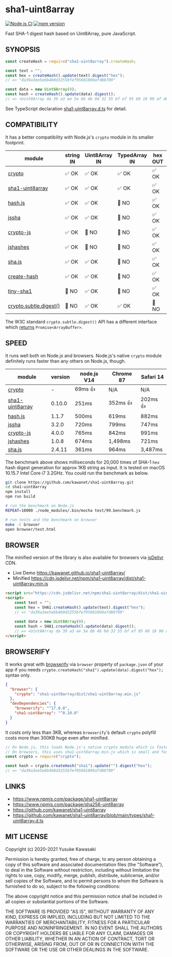 # sha1-uint8array

[![Node.js CI](https://github.com/kawanet/sha1-uint8array/workflows/Node.js%20CI/badge.svg?branch=main)](https://github.com/kawanet/sha1-uint8array/actions/)
[![npm version](https://badge.fury.io/js/sha1-uint8array.svg)](https://www.npmjs.com/package/sha1-uint8array)

Fast SHA-1 digest hash based on Uint8Array, pure JavaScript.

## SYNOPSIS

```js
const createHash = require("sha1-uint8array").createHash;

const text = "";
const hex = createHash().update(text).digest("hex");
// => "da39a3ee5e6b4b0d3255bfef95601890afd80709"

const data = new Uint8Array(0);
const hash = createHash().update(data).digest();
// => <Uint8Array da 39 a3 ee 5e 6b 4b 0d 32 55 bf ef 95 60 18 90 af d8 07 09>
```

See TypeScript declaration
[sha1-uint8array.d.ts](https://github.com/kawanet/sha1-uint8array/blob/main/types/sha1-uint8array.d.ts)
for detail.

## COMPATIBILITY

It has a better compatibility with Node.js's `crypto` module in its smaller footprint.

|module|string IN|Uint8Array IN|TypedArray IN|hex OUT|Uint8Array OUT|minified|
|---|---|---|---|---|---|---|
|[crypto](https://nodejs.org/api/crypto.html)|✅ OK|✅ OK|✅ OK|✅ OK|✅ OK|-|
|[sha1-uint8array](http://github.com/kawanet/sha1-uint8array)|✅ OK|✅ OK|✅ OK|✅ OK|✅ OK|3KB|
|[hash.js](https://www.npmjs.com/package/hash.js)|✅ OK|✅ OK|🚫 NO|✅ OK|✅ OK|17KB|
|[jssha](https://npmjs.com/package/jssha)|✅ OK|✅ OK|🚫 NO|✅ OK|✅ OK|10KB|
|[crypto-js](https://npmjs.com/package/crypto-js)|✅ OK|🚫 NO|🚫 NO|✅ OK|🚫 NO|109KB|
|[jshashes](https://npmjs.com/package/jshashes)|✅ OK|🚫 NO|🚫 NO|✅ OK|🚫 NO|23KB|
|[sha.js](https://npmjs.com/package/sha.js)|✅ OK|✅ OK|🚫 NO|✅ OK|✅ OK|26KB|
|[create-hash](https://npmjs.com/package/create-hash)|✅ OK|✅ OK|🚫 NO|✅ OK|✅ OK|95KB|
|[tiny-sha1](https://npmjs.com/package/tiny-sha1)|🚫 NO|✅ OK|🚫 NO|✅ OK|🚫 NO|2KB|
|[crypto.subtle.digest()](https://developer.mozilla.org/en-US/docs/Web/API/SubtleCrypto/digest)|🚫 NO|✅ OK|✅ OK|🚫 NO|🚫 NO|-|

The W3C standard `crypto.subtle.digest()` API has a different interface which
[returns](https://github.com/microsoft/TypeScript/blob/master/lib/lib.dom.d.ts)
`Promise<ArrayBuffer>`.

## SPEED

It runs well both on Node.js and browsers.
Node.js's native `crypto` module definitely runs faster than any others on Node.js, though.

|module|version|node.js V14|Chrome 87|Safari 14|
|---|---|---|---|---|
|[crypto](https://nodejs.org/api/crypto.html)|-|69ms 👍|N/A|N/A|
|[sha1-uint8array](http://github.com/kawanet/sha1-uint8array)|0.10.0|251ms|352ms 👍|202ms 👍|
|[hash.js](https://www.npmjs.com/package/hash.js)|1.1.7|500ms|619ms|882ms|
|[jssha](https://npmjs.com/package/jssha)|3.2.0|720ms|799ms|747ms|
|[crypto-js](https://npmjs.com/package/crypto-js)|4.0.0|765ms|842ms|991ms|
|[jshashes](https://npmjs.com/package/jshashes)|1.0.8|674ms|1,498ms|721ms|
|[sha.js](https://npmjs.com/package/sha.js)|2.4.11|361ms|964ms|3,487ms|

The benchmark above shows milliseconds for 20,000 times of
SHA-1 `hex` hash digest generation for approx 1KB string as input.
It is tested on macOS 10.15.7 Intel Core i7 3.2GHz.
You could run the benchmark as below.

```sh
git clone https://github.com/kawanet/sha1-uint8array.git
cd sha1-uint8array
npm install
npm run build

# run the benchmark on Node.js
REPEAT=10000 ./node_modules/.bin/mocha test/99.benchmark.js

# run tests and the benchmark on browser
make -C browser
open browser/test.html
```

## BROWSER

The minified version of the library is also available for browsers via
[jsDelivr](https://www.jsdelivr.com/package/npm/sha1-uint8array) CDN.

- Live Demo https://kawanet.github.io/sha1-uint8array/
- Minified https://cdn.jsdelivr.net/npm/sha1-uint8array/dist/sha1-uint8array.min.js

```html
<script src="https://cdn.jsdelivr.net/npm/sha1-uint8array/dist/sha1-uint8array.min.js"></script>
<script>
    const text = "";
    const hex = SHA1.createHash().update(text).digest("hex");
    // => "da39a3ee5e6b4b0d3255bfef95601890afd80709"
    
    const data = new Uint8Array(0);
    const hash = SHA1.createHash().update(data).digest();
    // => <Uint8Array da 39 a3 ee 5e 6b 4b 0d 32 55 bf ef 95 60 18 90 af d8 07 09>
</script>
```

## BROWSERIFY

It works great with
[browserify](https://www.npmjs.com/package/browserify)
via `browser` property of `package.json` of your app if you needs
`crypto.createHash("sha1").update(data).digest("hex");` syntax only.

```json
{
  "browser": {
    "crypto": "sha1-uint8array/dist/sha1-uint8array.min.js"
  },
  "devDependencies": {
    "browserify": "^17.0.0",
    "sha1-uint8array": "^0.10.0"
  }
}
```

It costs only less than 3KB, whereas `browserify`'s default `crypto` polyfill
costs more than 300KB huge even after minified.

```js
// On Node.js, this loads Node.js's native crypto module which is faster.
// On browsers, this uses sha1-uint8array.min.js which is small and fast.
const crypto = require("crypto");

const hash = crypto.createHash("sha1").update("").digest("hex");
// => "da39a3ee5e6b4b0d3255bfef95601890afd80709"
```

## LINKS

- https://www.npmjs.com/package/sha1-uint8array
- https://www.npmjs.com/package/sha256-uint8array
- https://github.com/kawanet/sha1-uint8array
- https://github.com/kawanet/sha1-uint8array/blob/main/types/sha1-uint8array.d.ts

## MIT LICENSE

Copyright (c) 2020-2021 Yusuke Kawasaki

Permission is hereby granted, free of charge, to any person obtaining a copy of this software and associated
documentation files (the "Software"), to deal in the Software without restriction, including without limitation the
rights to use, copy, modify, merge, publish, distribute, sublicense, and/or sell copies of the Software, and to permit
persons to whom the Software is furnished to do so, subject to the following conditions:

The above copyright notice and this permission notice shall be included in all copies or substantial portions of the
Software.

THE SOFTWARE IS PROVIDED "AS IS", WITHOUT WARRANTY OF ANY KIND, EXPRESS OR IMPLIED, INCLUDING BUT NOT LIMITED TO THE
WARRANTIES OF MERCHANTABILITY, FITNESS FOR A PARTICULAR PURPOSE AND NONINFRINGEMENT. IN NO EVENT SHALL THE AUTHORS OR
COPYRIGHT HOLDERS BE LIABLE FOR ANY CLAIM, DAMAGES OR OTHER LIABILITY, WHETHER IN AN ACTION OF CONTRACT, TORT OR
OTHERWISE, ARISING FROM, OUT OF OR IN CONNECTION WITH THE SOFTWARE OR THE USE OR OTHER DEALINGS IN THE SOFTWARE.
